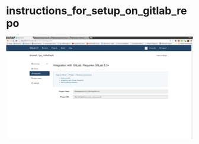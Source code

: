 # instructions_for_setup_on_gitlab_repo

![how to setup for c.i - on my gitlab repo ?](../png/gitlab_ci_instructions_for_configuration_on_gitlab.png)